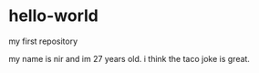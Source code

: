 # hello-world
my first repository

my name is nir and im 27 years old.
i think the taco joke is great.
